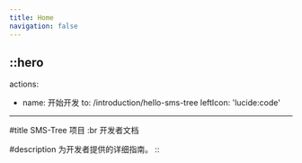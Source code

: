 ```yaml
---
title: Home
navigation: false
---
```


::hero
---
actions:
  - name: 开始开发
    to: /introduction/hello-sms-tree
    leftIcon: 'lucide:code'
---

#title
SMS-Tree 项目
:br
开发者文档

#description
为开发者提供的详细指南。
::
